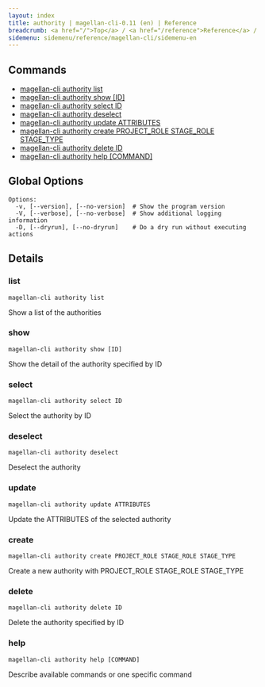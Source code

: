 ```yaml
---
layout: index
title: authority | magellan-cli-0.11 (en) | Reference
breadcrumb: <a href="/">Top</a> / <a href="/reference">Reference</a> / <a href="/reference/magellan-cli/en">magellan-cli-0.11</a> / authority en <a href="/reference/ja/resources/authority.html">ja</a>
sidemenu: sidemenu/reference/magellan-cli/sidemenu-en
---
```


## Commands

- [magellan-cli authority list](#list)
- [magellan-cli authority show [ID]](#show)
- [magellan-cli authority select ID](#select)
- [magellan-cli authority deselect](#deselect)
- [magellan-cli authority update ATTRIBUTES](#update)
- [magellan-cli authority create PROJECT_ROLE STAGE_ROLE STAGE_TYPE](#create)
- [magellan-cli authority delete ID](#delete)
- [magellan-cli authority help [COMMAND]](#help)

## Global Options

```text
Options:
  -v, [--version], [--no-version]  # Show the program version
  -V, [--verbose], [--no-verbose]  # Show additional logging information
  -D, [--dryrun], [--no-dryrun]    # Do a dry run without executing actions

```


## Details
### <a name="list"></a>list

```text
magellan-cli authority list
```

Show a list of the authorities

### <a name="show"></a>show

```text
magellan-cli authority show [ID]
```

Show the detail of the authority specified by ID

### <a name="select"></a>select

```text
magellan-cli authority select ID
```

Select the authority by ID

### <a name="deselect"></a>deselect

```text
magellan-cli authority deselect
```

Deselect the authority

### <a name="update"></a>update

```text
magellan-cli authority update ATTRIBUTES
```

Update the ATTRIBUTES of the selected authority

### <a name="create"></a>create

```text
magellan-cli authority create PROJECT_ROLE STAGE_ROLE STAGE_TYPE
```

Create a new authority with PROJECT_ROLE STAGE_ROLE STAGE_TYPE

### <a name="delete"></a>delete

```text
magellan-cli authority delete ID
```

Delete the authority specified by ID

### <a name="help"></a>help

```text
magellan-cli authority help [COMMAND]
```

Describe available commands or one specific command

